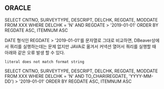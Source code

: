 ## ORACLE 


SELECT CNTNO, SURVEYTYPE, DESCRIPT, DELCHK, REGDATE, MODDATE FROM XXX WHERE DELCHK = 'N' AND REGDATE > '2019-01-01' ORDER BY REGDATE ASC, ITEMNUM ASC

DATE 형식인 REGDATE > '2019-01-01'를  문자열로 그대로 비교하면, DBeaver상에서 쿼리를 실행하는데는 문제 없지만  JAVA로 옮겨서 커넥션 열어서 쿼리를 실행할 때 아래와 같은 오류 발생 할 수 있다.

`literal does not match format string`

SELECT CNTNO, SURVEYTYPE, DESCRIPT, DELCHK, REGDATE, MODDATE FROM XXX WHERE DELCHK = 'N' AND TO_CHAR(REGDATE, 'YYYY-MM-DD') > '2019-01-01' ORDER BY REGDATE ASC, ITEMNUM ASC


